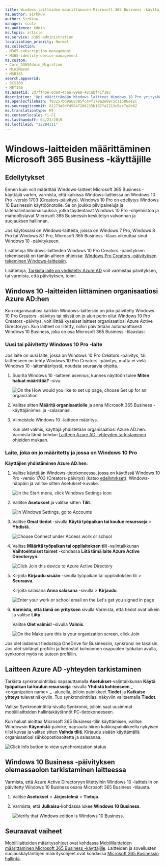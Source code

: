 ```yaml
---
title: Windows-laitteiden määrittäminen Microsoft 365 Business -käyttäjille
ms.author: sirkkuw
author: Sirkkuw
manager: scotv
ms.audience: Admin
ms.topic: article
ms.service: o365-administration
localization_priority: Normal
ms.collection:
- M365-subscription-management
- M365-identity-device-management
ms.custom:
- Core_O365Admin_Migration
- MiniMaven
- MSB365
search.appverid:
- BCS160
- MET150
ms.assetid: 2d7ff45e-0da0-4caa-89a9-48cabf41f193
description: 'Opi määrittämään Windows laitteet Windows 10 Pro yrityskäyttäjille Microsoft 365. '
ms.openlocfilehash: f93257bd9a68385fca4f178a2e09c5c11506ee2c
ms.sourcegitcommit: 81273a9df49647286235b187fa2213c5ec7e8b62
ms.translationtype: MT
ms.contentlocale: fi-FI
ms.lasthandoff: 04/23/2019
ms.locfileid: "32284311"
---
```

# <a name="set-up-windows-devices-for-microsoft-365-business-users"></a>Windows-laitteiden määrittäminen Microsoft 365 Business -käyttäjille

## <a name="prerequisites"></a>Edellytykset

Ennen kuin voit määrittää Windows-laitteet Microsoft 365 Business -käyttäjiä varten, varmista, että kaikissa Windows-laitteissa on Windows 10 Pro -versio 1703 (Creators-päivitys). Windows 10 Pro on edellytys Windows 10 Businessin käyttöönotolle. Se on joukko pilvipalveluja ja laitehallintaominaisuuksia, jotka täydentävät Windows 10 Pro -ohjelmistoa ja mahdollistavat Microsoft 365 Businessin keskitetyn valvonnan ja suojauksen hallinnan.
  
Jos käytössäsi on Windows-laitteita, joissa on Windows 7 Pro, Windows 8 Pro tai Windows 8.1 Pro, Microsoft 365 Business -tilaus oikeuttaa sinut Windows 10 -päivitykseen.
  
Lisätietoja Windows-laitteiden Windows 10 Pro Creators -päivityksen tekemisestä on tämän aiheen ohjeissa: [Windows Pro Creators -päivityksen tekeminen Windows-laitteisiin](upgrade-to-windows-pro-creators-update.md).
  
Lisätietoja, [Tarkista laite on yhdistetty Azure AD](#verify-the-device-is-connected-to-azure-ad) voit varmistaa päivityksen, tai varmista, että päivityksen, toimi. 
  
## <a name="join-windows-10-devices-to-your-organizations-azure-ad"></a>Windows 10 -laitteiden liittäminen organisaatiosi Azure AD:hen

Kun organisaatiosi kaikkiin Windows-laitteisiin on joko päivitetty Windows 10 Pro Creators -päivitys tai niissä on jo alun perin ollut Windows 10 Pro Creators -päivitys, voit liittää kyseiset laitteet organisaatiosi Azure Active Directoryyn. Kun laitteet on liitetty, niihin päivitetään automaattisesti Windows 10 Business, joka on osa Microsoft 365 Business -tilaustasi.
  
### <a name="for-a-brand-new-or-newly-upgraded-windows-10-pro-device"></a>Uusi tai päivitetty Windows 10 Pro -laite

Jos laite on uusi laite, jossa on Windows 10 Pro Creators -päivitys, tai laitteeseen on tehty Windows 10 Pro Creators -päivitys, mutta ei vielä Windows 10 -laitemääritystä, noudata seuraavia ohjeita.
  
1. Suorita Windows 10 -laitteen asennus, kunnes näyttöön tulee **Miten haluat määrittää?** -sivu. 
    
    ![On the How would you like to set up page, choose Set up for an organization](media/1b0b2dba-00bb-4a99-a729-441479220cb7.png)
  
2. Valitse sitten **Määritä organisaatiolle** ja anna Microsoft 365 Business -käyttäjänimesi ja -salasanasi. 
    
3. Viimeistele Windows 10 -laitteen määritys.
    
   Kun olet valmis, käyttäjä yhdistetään organisaatiosi Azure AD:hen. Varmista tämä kohdan [Laitteen Azure AD -yhteyden tarkistaminen](#verify-the-device-is-connected-to-azure-ad) ohjeiden mukaan. 
  
### <a name="for-a-device-already-set-up-and-running-windows-10-pro"></a>Laite, joka on jo määritetty ja jossa on Windows 10 Pro

 **Käyttäjien yhdistäminen Azure AD:hen:**
  
1. Valitse käyttäjän Windows-tietokoneessa, jossa on käytössä Windows 10 Pro -versio 1703 (Creators-päivitys) (katso [edellytykset](pre-requisites-for-data-protection.md)), Windows-näppäin ja valitse sitten Asetukset-kuvake.
  
   ![In the Start menu, click Windows Settings icon](media/74e1ce9a-1554-4761-beb9-330b176e9b9d.png)
  
2. Vallitse **Asetukset** ja valitse sitten **Tilit**.
  
   ![In Windows Settings, go to Accounts](media/472fd688-d111-4788-9fbb-56a00fbdc24d.png)
  
3. Valitse **Omat tiedot** -sivulla **Käytä työpaikan tai koulun resursseja** \> **Yhdistä**.
  
   ![Choose Connect under Access work or school](media/af3a4e3f-f9b9-4969-b3e2-4ef99308090c.png)
  
4. Valitse **Määritä työpaikan tai oppilaitoksen tili** -valintaikkunan **Vaihtoehtoiset toimet** -kohdassa **Liitä tämä laite Azure Active Directoryyn**.
  
   ![Click Join this device to Azure Active Directory](media/fb709a1b-05a9-4750-9cb9-e097f4412cba.png)
  
5. Kirjoita **Kirjaudu sisään** -sivulla työpaikan tai oppilaitoksen tili \> **Seuraava**.
  
   Kirjoita salasana **Anna salasana** -sivulla \> **Kirjaudu**.
  
   ![Enter your work or school email on the Let's get you signed in page](media/f70eb148-b1d2-4ba3-be38-7317eaf0321a.png)
  
6. **Varmista, että tämä on yrityksen** sivulla Varmista, että tiedot ovat oikein ja valitse **Liity**.
  
   Valitse **Olet valmis!** -sivulla **Valmis**.
  
   ![On the Make sure this is your organization screen, click Join](media/c749c0a2-5191-4347-a451-c062682aa1fb.png)
  
Jos olet ladannut tiedostoja OneDrive for Businessiin, synkronoi ne takaisin. Jos olet siirtänyt profiilin ja tiedostot kolmannen osapuolen työkalun avulla, synkronoi myös ne uuteen profiiliin.
  
## <a name="verify-the-device-is-connected-to-azure-ad"></a>Laitteen Azure AD -yhteyden tarkistaminen

Tarkista synkronointitilasi napsauttamalla **Asetukset**-valintaikkunan **Käytä työpaikan tai koulun resursseja** -sivulla **Yhdistä kohteeseen** _ \<organization name\> _ -alueella, jolloin painikkeet **Tiedot** ja **Katkaise yhteys** tulevat näkyviin. Tuo synkronointitilasi näkyviin valitsemalla **Tiedot**. 
  
Valitse Synkronointitila-sivulla Synkronoi, jolloin saat uusimmat mobiililaitteiden hallintakäytännöt PC-tietokoneeseen.
  
Kun haluat aloittaa Microsoft 365 Business-tilin käyttämisen, valitse Windowsin **Käynnistä**-painike, napsauta hiiren kakkospainikkeella nykyisen tilisi kuvaa ja valitse sitten **Vaihda tiliä**. Kirjaudu sisään käyttämällä organisaatiosi sähköpostiosoitetta ja salasanaa.
  
![Click Info button to view synchronization status](media/818f7043-adbf-402a-844a-59d50034911d.png)
  
## <a name="verify-the-device-is-upgraded-to-windows-10-business"></a>Windows 10 Business -päivityksen olemassaolon tarkistaminen laitteessa

Varmista, että Azure Active Directoryyn liitettyihin Windows 10 -laitteisiin on päivitetty Windows 10 Business osana Microsoft 365 Business -tilausta.
  
1. Valitse **Asetukset** \> **Järjestelmä** \> **Tietoja**.
    
2. Varmista, että **Julkaisu**-kohdassa lukee **Windows 10 Business**.
    
    ![Verify that Windows edition is Windows 10 Business.](media/ff660fc8-d3ba-431b-89a5-f5abded96c4d.png)
  
## <a name="next-steps"></a>Seuraavat vaiheet

Mobiililaitteiden määritysohjeet ovat kohdassa [Mobiililaitteiden määrittäminen Microsoft 365 Business -käyttäjille](set-up-mobile-devices.md). Laitteiden ja sovellusten suojauskäytäntöjen määritysohjeet ovat kohdassa [Microsoft 365 Businessin hallinta](manage.md).
  
